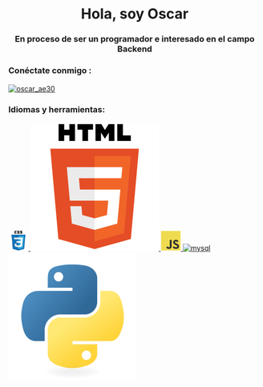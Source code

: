 <h1 align="center">Hola, soy Oscar</h1>
<h3 align="center">En proceso de ser un programador e interesado en el campo Backend</h3>

<h3 align="left">Conéctate conmigo :</h3>
<p align="left">
<a href="https://instagram.com/oscar_ae30" target="blank"><img align="center" src="https://raw.githubusercontent.com/rahuldkjain/github-profile-readme-generator/master/src/images/icons/Social/instagram.svg" alt="oscar_ae30" height="30" width="40" /></a>
</p>

<h3 align="left">Idiomas y herramientas:</h3>
<p align="left"> <a href="https://www.w3schools.com/css/" target="_blank" rel="noreferrer"> <img src="https://raw.githubusercontent.com/devicons/devicon/master/icons/css3/css3-original-wordmark.svg" alt="css3" width="40" height="40"/> </a> <a href="https:// www.w3.org/html/" target="_blank" rel="noreferrer"> <img src="https://raw.githubusercontent.com/devicons/devicon/master/icons/html5/html5-original-wordmark.svg" alt="html5" ancho="40" altura="40"/> </a> <a href="https://developer.mozilla.org/en-US/docs/Web/JavaScript" destino ="_en blanco" rel="noreferrer"> <img src="https://raw.githubusercontent.com/devicons/devicon/master/icons/javascript/javascript-original.svg" alt="javascript" width="40" height="40"/ > </a> <a href="https://www.mysql.com/" target="_blank" rel="noreferrer"> <img src="https://raw.githubusercontent.com/devicons/devicon /master/icons/mysql/mysql-original-wordmark.svg" alt="mysql" width="40" height="40"/> </a> <a href="https://www.python.org " target="_blank" rel="noreferrer"> <img src="https://raw.githubusercontent.com/devicons/devicon/master/icons/python/python-original.svg" alt="python"ancho="10" altura="10"/> </a> </p>

